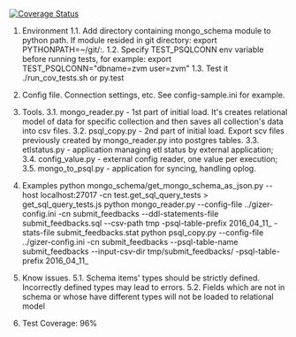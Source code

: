 [![Coverage Status](https://coveralls.io/repos/github/YaroslavLitvinov/gizer/badge.svg?branch=master)](https://coveralls.io/github/YaroslavLitvinov/gizer?branch=master)

1. Environment
1.1. Add directory containing mongo_schema module to python path. 
     If module resided in git directory: export PYTHONPATH=~/git/:.
1.2. Specify TEST_PSQLCONN env variable before running tests, for example:
     export TEST_PSQLCONN="dbname=zvm user=zvm"
1.3. Test it
     ./run_cov_tests.sh or py.test

2. Config file. Connection settings, etc. See config-sample.ini for example.

3. Tools.
3.1. mongo_reader.py - 1st part of initial load.
     It's creates relational model of data for specific collection and then saves all collection's data into csv files.
3.2. psql_copy.py - 2nd part of initial load.
     Export scv files previously created by mongo_reader.py into postgres tables.
3.3. etlstatus.py - application managing etl status by external application;
3.4. config_value.py - external config reader, one value per execution;
3.5. mongo_to_psql.py - application for syncing, handling oplog.

4. Examples
python mongo_schema/get_mongo_schema_as_json.py --host localhost:27017  -cn test.get_sql_query_tests > get_sql_query_tests.js
python mongo_reader.py --config-file ../gizer-config.ini -cn submit_feedbacks --ddl-statements-file submit_feedbacks.sql --csv-path tmp -psql-table-prefix 2016_04_11_ -stats-file submit_feedbacks.stat
python psql_copy.py --config-file ../gizer-config.ini -cn submit_feedbacks --psql-table-name submit_feedbacks --input-csv-dir tmp/submit_feedbacks/ -psql-table-prefix 2016_04_11_

5. Know issues.
5.1. Schema items' types should be strictly defined. Incorrectly defined types may lead to errors.
5.2. Fields which are not in schema or whose have different types will not be loaded to relational model

6. Test Coverage: 96%

